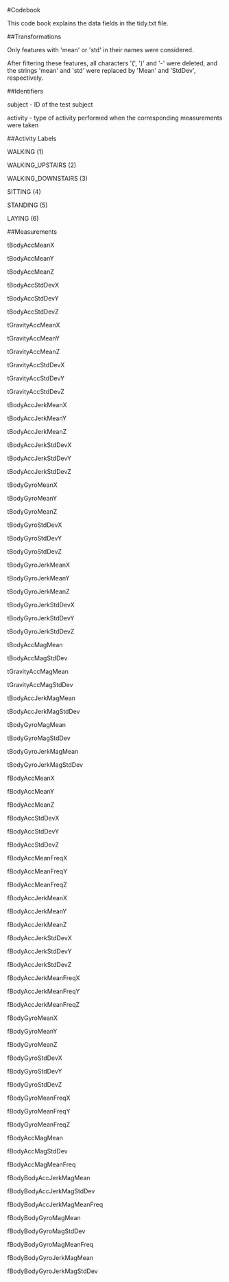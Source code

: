 #Codebook

This code book explains the data fields in the tidy.txt file.

##Transformations

Only features with 'mean' or 'std' in their names were considered.

After filtering these features, all characters '(', ')' and '-' were deleted, and the strings 'mean' and 'std' were replaced by 'Mean' and 'StdDev', respectively.


##Identifiers

subject - ID of the test subject

activity - type of activity performed when the corresponding measurements were taken


##Activity Labels

WALKING (1)

WALKING_UPSTAIRS (2)

WALKING_DOWNSTAIRS (3)

SITTING (4)

STANDING (5)

LAYING (6)


##Measurements

tBodyAccMeanX 

tBodyAccMeanY 

tBodyAccMeanZ 

tBodyAccStdDevX 

tBodyAccStdDevY 

tBodyAccStdDevZ 

tGravityAccMeanX 

tGravityAccMeanY 

tGravityAccMeanZ 

tGravityAccStdDevX 

tGravityAccStdDevY 

tGravityAccStdDevZ 

tBodyAccJerkMeanX 

tBodyAccJerkMeanY 

tBodyAccJerkMeanZ 

tBodyAccJerkStdDevX 

tBodyAccJerkStdDevY 

tBodyAccJerkStdDevZ 

tBodyGyroMeanX 

tBodyGyroMeanY 

tBodyGyroMeanZ 

tBodyGyroStdDevX 

tBodyGyroStdDevY 

tBodyGyroStdDevZ 

tBodyGyroJerkMeanX 

tBodyGyroJerkMeanY 

tBodyGyroJerkMeanZ 

tBodyGyroJerkStdDevX 

tBodyGyroJerkStdDevY 

tBodyGyroJerkStdDevZ 

tBodyAccMagMean 

tBodyAccMagStdDev 

tGravityAccMagMean 

tGravityAccMagStdDev 

tBodyAccJerkMagMean 

tBodyAccJerkMagStdDev 

tBodyGyroMagMean 

tBodyGyroMagStdDev 

tBodyGyroJerkMagMean 

tBodyGyroJerkMagStdDev 

fBodyAccMeanX 

fBodyAccMeanY 

fBodyAccMeanZ 

fBodyAccStdDevX 

fBodyAccStdDevY 

fBodyAccStdDevZ 

fBodyAccMeanFreqX 

fBodyAccMeanFreqY 

fBodyAccMeanFreqZ 

fBodyAccJerkMeanX 

fBodyAccJerkMeanY 

fBodyAccJerkMeanZ 

fBodyAccJerkStdDevX 

fBodyAccJerkStdDevY 

fBodyAccJerkStdDevZ 

fBodyAccJerkMeanFreqX 

fBodyAccJerkMeanFreqY 

fBodyAccJerkMeanFreqZ 

fBodyGyroMeanX 

fBodyGyroMeanY 

fBodyGyroMeanZ 

fBodyGyroStdDevX 

fBodyGyroStdDevY 

fBodyGyroStdDevZ 

fBodyGyroMeanFreqX 

fBodyGyroMeanFreqY 

fBodyGyroMeanFreqZ 

fBodyAccMagMean 

fBodyAccMagStdDev 

fBodyAccMagMeanFreq 

fBodyBodyAccJerkMagMean 

fBodyBodyAccJerkMagStdDev 

fBodyBodyAccJerkMagMeanFreq 

fBodyBodyGyroMagMean 

fBodyBodyGyroMagStdDev 

fBodyBodyGyroMagMeanFreq 

fBodyBodyGyroJerkMagMean 

fBodyBodyGyroJerkMagStdDev 
